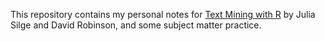 

This repository contains my personal notes for [Text Mining with R](https://www.tidytextmining.com/) by Julia Silge and David Robinson, and some subject matter practice.
